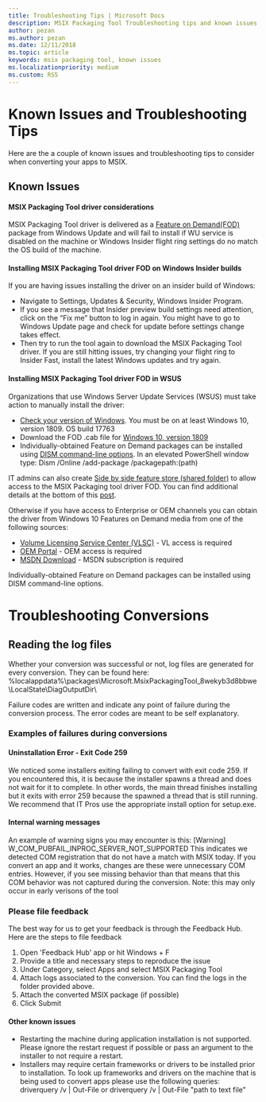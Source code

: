 ```yaml
---
title: Troubleshooting Tips | Microsoft Docs
description: MSIX Packaging Tool Troubleshooting tips and known issues 
author: pezan
ms.author: pezan
ms.date: 12/11/2018
ms.topic: article
keywords: msix packaging tool, known issues
ms.localizationpriority: medium
ms.custom: RS5
---
```

# Known Issues and Troubleshooting Tips
Here are the a couple of known issues and troubleshooting tips to consider when converting your apps to MSIX. 

## Known Issues
#### MSIX Packaging Tool driver considerations
MSIX Packaging Tool driver is delivered as a [Feature on Demand(FOD)](https://docs.microsoft.com/en-us/windows-hardware/manufacture/desktop/features-on-demand-v2--capabilities) package from Windows Update and will fail to install if WU service is disabled on the machine or Windows Insider flight ring settings do no match the OS build of the machine. 

#### Installing MSIX Packaging Tool driver FOD on Windows Insider builds
If you are having issues installing the driver on an insider build of Windows:
- Navigate to Settings, Updates & Security, Windows Insider Program.
- If you see a message that Insider preview build settings need attention, click on the “Fix me” button to log in again. You might have to go to Windows Update page and check for update before settings change takes effect. 
- Then try to run the tool again to download the MSIX Packaging Tool driver. If you are still hitting issues, try changing your flight ring to Insider Fast, install the latest Windows updates and try again.

#### Installing MSIX Packaging Tool driver FOD in WSUS
Organizations that use Windows Server Update Services (WSUS) must take action to manually install the driver:
- [Check your version of Windows](https://support.microsoft.com/en-us/help/13443/windows-which-operating-system). You must be on at least Windows 10, version 1809. OS build 17763 
- Download the FOD .cab file for [Windows 10, version 1809](https://download.microsoft.com/download/8/4/3/8436215A-42DB-4FD2-966D-60D436D6EEFC/Msix-PackagingTool-Driver-Package~31bf3856ad364e35~amd64~~.cab)
- Individually-obtained Feature on Demand packages can be installed using [DISM command-line options](https://docs.microsoft.com/en-us/windows-hardware/manufacture/desktop/dism-operating-system-package-servicing-command-line-options). In an elevated PowerShell window type: Dism /Online /add-package /packagepath:(path) 

IT admins can also create [Side by side feature store (shared folder)](https://docs.microsoft.com/en-us/previous-versions/windows/it-pro/windows-server-2012-R2-and-2012/jj127275(v=ws.11)) to allow access to the MSIX Packaging tool driver FOD. You can find additional details at the bottom of this [post](https://techcommunity.microsoft.com/t5/Windows-IT-Pro-Blog/Language-pack-acquisition-and-retention-for-enterprise-devices/ba-p/275404).

Otherwise if you have access to Enterprise or OEM channels you can obtain the driver from Windows 10 Features on Demand media from one of the following sources:
- [Volume Licensing Service Center (VLSC)](https://www.microsoft.com/Licensing/servicecenter/default.aspx) - VL access is required
- [OEM Portal](https://www.microsoftoem.com) - OEM access is required
- [MSDN Download](https://my.visualstudio.com/Downloads/Featured) - MSDN subscription is required

Individually-obtained Feature on Demand packages can be installed using DISM command-line options.

# Troubleshooting Conversions
## Reading the log files 
Whether your conversion was successful or not, log files are generated for every conversion. They can be found here: 
%localappdata%\packages\Microsoft.MsixPackagingTool_8wekyb3d8bbwe\LocalState\DiagOutputDir\

Failure codes are written and indicate any point of failure during the conversion process. The error codes are meant to be self explanatory. 

### Examples of failures during conversions 
#### Uninstallation Error - Exit Code 259
We noticed some installers exiting failing to convert with exit code 259. If you encountered this, it is because the installer spawns a thread and does not wait for it to complete. In other words, the main thread finishes installing but it exits with error 259 because the spawned a thread that is still running. We recommend that IT Pros use the appropriate install option for setup.exe. 

#### Internal warning messages
An example of warning signs you may encounter is this:
[Warning] W_COM_PUBFAIL_INPROC_SERVER_NOT_SUPPORTED
This indicates we detected COM registration that do not have a match with MSIX today. If you convert an app and it works, changes are these were unnecessary COM entries. However, if you see missing behavior than that means that this COM behavior was not captured during 
the conversion. 
Note: this may only occur in early verisons of the tool

### Please file feedback 
The best way for us to get your feedback is through the Feedback Hub. Here are the steps to file feedback 
1. Open 'Feedback Hub' app or hit Windows + F 
2. Provide a title and necessary steps to reproduce the issue 
3. Under Category, select Apps and select MSIX Packaging Tool 
4. Attach logs associated to the conversion. You can find the logs in the folder provided above. 
5. Attach the converted MSIX package (if possible) 
6. Click Submit 

#### Other known issues
- Restarting the machine during application installation is not supported. Please ignore the restart request if possible or pass an argument to the installer to not require a restart.
- Installers may require certain frameworks or drivers to be installed prior to installation. To look up frameworks and drivers on the machine that is being used to convert apps please use the following queries: driverquery /v | Out-File
or driverquery /v | Out-File "path to text file"



